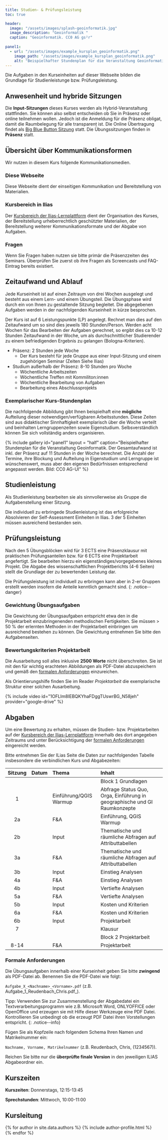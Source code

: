 ```yaml
---
title: Studien- & Prüfungsleistung
toc: true

header:
  image: "/assets/images/splash-geoinformatik.jpg"
  image_description: "Geoinformatik "
  caption: "Geoinformatik. CC0 AG gs²r"
  
panel1:  
  - url: "/assets/images/example_kursplan_geoinformatik.png"
    image_path: "/assets/images/example_kursplan_geoinformatik.png"
    alt: "Beispielhafter Stundenplan für die Veranstaltung Geoinformatik. Der Gesamtaufwand ist inkl. der Präsenz auf 11 Stunden in der Woche berechnet. Die Termin, Blockung und Aufteilung in Eigenstudium und Lerngruppeist wünschenswert muss aber den eigenen Bedüfrnissen angepasst werden."   
---
```


Die Aufgaben in den Kurseinheiten auf dieser Webseite bilden die Grundlage für Studienleistunge bzw. Prüfungsleistung. <!--more-->

## Anwesenheit und hybride Sitzungen
Die **Input-Sitzungen** dieses Kurses werden als Hybrid-Veranstaltung stattfinden. Sie können also selbst entscheiden ob Sie in Präsenz oder online teilnehmen wollen. Jedoch ist die Anmeldung für die Präsenz obligat, damit die Raumbelegung für alle transparent ist. Die Online Übertragung findet als  [Big Blue Button Sitzung](https://webconf.hrz.uni-marburg.de/b/ali-tnd-wdq-un0) statt.
Die Übungssitzungen finden in **Präsenz** statt.

## Übersicht über Kommunikationsformen

Wir nutzen in diesem Kurs folgende Kommunikationsmedien.

### Diese Webseite
Diese Webseite dient der einseitigen Kommunikation und Bereitstellung von Materialien.

### Kursbereich in Ilias
Der [Kursbereich der Ilias-Lernplattform](https://ilias.uni-marburg.de/ilias.php?ref_id=3029199&cmd=infoScreen&cmdClass=ilrepositorygui&cmdNode=z9&baseClass=ilRepositoryGUI) dient der Organisation des Kurses, der Bereitstellung urheberrechtlich geschützter Materialien, der Bereitstellung weiterer Kommunikationsformate und der Abgabe von Aufgaben.

### Fragen
Wenn Sie Fragen haben nutzen sie bitte primär die Präsenzzeiten des Seminars. Überprüfen Sie zuerst ob ihre Fragen als Screencasts und FAQ-Eintrag bereits existiert.


## Zeitaufwand und Ablauf

Jede Kurseinheit ist auf einen Zeitraum von drei Wochen ausgelegt und besteht aus einem Lern- und einem Übungsteil. Die Übungsphase wird durch ein von Ihnen zu gestaltende Sitzung begleitet. Die abgegebenen Aufgaben werden in der nachfolgenden Kurseinheit in kürze besprochen.

Der Kurs ist  auf 6 Leistungspunkte (LP) angelegt.  Rechnet man dies auf den Zeitaufwand um so sind dies jeweils 180 Stunden/Person. Werden acht Wochen für das Bearbeiten der Aufgaben gerechnet, so ergibt dies ca 10-12 Stunden Zeitaufwand in der Woche, um als durchschnittlicher Studierender zu einem befriedigenden Ergebnis zu gelangen (Bologna-Kriterien). 

* Präsenz: 2 Stunden jede Woche
  * Der Kurs besteht für jede Gruppe  aus einer Input-Sitzung und einem zugehörigen Seminar (Zeiten Siehe Ilias)
* Studium außerhalb der Präsenz: 8-10 Stunden pro Woche
  * Wöchentliche Arbeitszeiten
  * Wöchentliche Treffen mit Kommiliton:innen
  * Wöchentliche Bearbeitung von Aufgaben
  * Bearbeitung eines Abschlussprojekts

### Exemplarischer Kurs-Stundenplan

Die nachfolgende Abbildung gibt Ihnen beispielhaft eine **mögliche** Aufteilung dieser notwendigen/verfügbaren Arbeitsstunden. Diese Zeiten sind aus didaktischer Sinnhaftigkeit exemplarisch über die Woche verteilt und beinhalten Lerngruppenzeiten sowie Eigenstudium. Selbsverständlich können Sie sich vollständig anders organisieren. 


{% include gallery id="panel1"   layout = "half"      caption="Beispielhafter Stundenplan für die Veranstaltung Geoinformatik. Der Gesamtaufwand ist inkl. der Präsenz auf 11 Stunden in der Woche berechnet. Die Anzahl der Termine, ihre Blockung und Aufteilung in Eigenstudium und Lerngruppe ist wünschenswert, muss aber den eigenen Bedürfnissen entsprechend angepasst werden. Bild: CC0 AG-UI"
%}




## Studienleistung 

Als Studienleistung bearbeiten sie als sinnvollerweise als Gruppe die Aufgabenstellung einer Sitzung.

Die individuell zu erbringede Studienleistung ist das erfolgreiche Absolvieren der Self-Assessment Einheiten in Ilias. 3 der 5 Einheiten müssen ausreichend bestanden sein. 

## Prüfungsleistung
Nach den 5 Übungsblöcken wird für 3 ECTS eine Präsenzklausur mit praktischen Prüfungsanteilen bzw. für 6 ECTS eine Projektarbeit angefertigt. Sie bearbeiten hierzu ein eigenständiges/vorgegebenes kleines Projekt. Die Abgabe des wissenschaftlichen Projektberichts (4-6 Seiten) stellt die Grundlage der zu bewertenden Leistung dar.

Die Prüfungsleistung ist individuell zu erbringen kann aber in 2-er Gruppen erstellt werden insofern die Anteile kenntlich gemacht sind.
{: .notice--danger}


### Gewichtung Übungsaufgaben
Die Gewichtung der Übungsaufgaben entspricht etwa den in die Projektarbeit einzubringenenden methodischen Fertigkeiten. Sie müssen > 50 % der erlernten Methoden in der Projektarbeit einbringen um ausreichend bestehen zu können. Die Gewichtung entnehmen Sie bitte den Aufgabenseiten.

### Bewertungskriterien Projektarbeit

Die Ausarbeitung soll alles inklusive **2500 Worte** nicht überschreiten. Sie ist mit den für wichtig erachteten Abbildungen als PDF-Datei abzuspeichern und gemäß den [formalen Anforderungen](#formale-anforderungen) einzureichen.

Als Orientierungshilfe finden Sie im Reader *Projektarbeit* die exemplarische Struktur einer solchen Ausarbeitung.

{% include video id="1OFLIm8IEBQKYhaFDggTUswrBG_N58jeh" provider="google-drive" %}

## Abgaben

Um eine Bewertung zu erhalten, müssen die Studien- bzw. Projektarbeiten auf der [Kursbereich der Ilias-Lernplattform](https://ilias.uni-marburg.de/goto.php?target=crs_2820095&client_id=UNIMR) innerhalb des dort angegeben Zeitraums und unter Berücksichtigung der [formalen Anforderungen](#formale-anforderungen) eingereicht werden.

Bitte entnehmen Sie der ILias Seite die Daten zur nachfolgenden Tabelle insbesondere die verbindlichen Kurs und Abgabezeiten:

| Sitzung | Datum | Thema | Inhalt |
|:-------:|:--------:|:---------|:---------|
|  | | | Block 1 Grundlagen |   
| 1 | | Einführung/QGIS Warmup | Abfrage Status Quo, Orga, Einführung in geographische und GI Raumkonzepte |
| 2a | | F&A | Einführung, QGIS Warmup |
| 2b | | Input | Thematische und räumliche Abfragen auf Attributtabellen |
| 3a | | F&A |  Thematische und räumliche Abfragen auf Attributtabellen |
| 3b | | Input |  Einstieg Analysen |
| 4a | | F&A | Einstieg Analysen|
| 4b | | Input  | Vertiefte Analysen |
| 5a | | F&A  | Vertiefte Analysen |
| 5b | | Input | Kosten und Kriterien|
| 6a | | F&A | Kosten und Kriterien    |
| 6b | | Input| Projektarbeit |
| 7 | | | Klausur |   
|  | | | Block 2 Projektarbeit |   
| 8-14 | | F&A | Projektarbeit |



### <a name="formale-anforderungen"></a>Formale Anforderungen
Die Übungsaufgaben innerhalb einer Kurseinheit geben Sie bitte **zwingend** als PDF-Datei ab. Benennen Sie die PDF-Datei wie folgt:

```Aufgabe_X_<Nachname>_<Vorname>.pdf``` (z.B. Aufgabe_1\_Reudenbach\_Chris.pdf_).

Tipp: Verwenden Sie zur Zusammenstellung der Abgabedatei ein Textverarbeitungsprogramm wie z.B. Microsoft Word, ONLYOFFICE oder OpenOffice und erzeugen sie mit Hilfe dieser Werkzeuge eine PDF Datei. Kontrollieren Sie unbedingt ob die erzeugt PDF Datei ihren Vorstellungen entspricht.
{: .notice--info}

Fügen Sie als Kopfzeile nach folgendem Schema Ihren Namen und Matrikelnummer ein:

```Nachname, Vorname, Matrikelnummer``` (z.B. Reudenbach, Chris,  (1234567)).

Reichen Sie bitte nur die **überprüfte finale Version** in den jeweiligen ILIAS Abgabeordner ein.

## Kurszeiten
**Kurszeiten**: Donnerstags, 12:15-13:45 

**Sprechstunden**: Mittwoch, 10:00-11:00 




## Kursleitung

{% for author in site.data.authors %} 
  {% include author-profile.html %}
 <br /> 
{% endfor %}